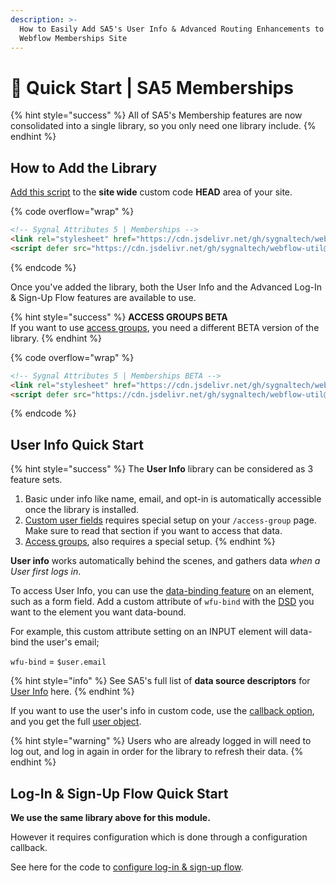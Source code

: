 ```yaml
---
description: >-
  How to Easily Add SA5's User Info & Advanced Routing Enhancements to Your
  Webflow Memberships Site
---
```


# 🚀 Quick Start | SA5 Memberships

{% hint style="success" %}
All of SA5's Membership features are now consolidated into a single library, so you only need one library include.&#x20;
{% endhint %}

## How to Add the Library <a href="#step-1---add-the-library" id="step-1---add-the-library"></a>

[Add this script](../overview/how-to-add-custom-code.md) to the **site wide** custom code **HEAD** area of your site.&#x20;

{% code overflow="wrap" %}
```html
<!-- Sygnal Attributes 5 | Memberships --> 
<link rel="stylesheet" href="https://cdn.jsdelivr.net/gh/sygnaltech/webflow-util@5.2.32/dist/css/webflow-membership.css"> 
<script defer src="https://cdn.jsdelivr.net/gh/sygnaltech/webflow-util@5.2.32/dist/nocode/webflow-membership.js"></script>
```
{% endcode %}

Once you've added the library, both the User Info and the Advanced Log-In & Sign-Up Flow features are available to use.

{% hint style="success" %}
**ACCESS GROUPS BETA**  \
If you want to use [access groups](logged-in-user-info/access-groups-beta/), you need a different BETA version of the library.
{% endhint %}

{% code overflow="wrap" %}
```html
<!-- Sygnal Attributes 5 | Memberships BETA -->
<link rel="stylesheet" href="https://cdn.jsdelivr.net/gh/sygnaltech/webflow-util@5.3.1-beta/dist/css/webflow-membership.css"> 
<script defer src="https://cdn.jsdelivr.net/gh/sygnaltech/webflow-util@5.3.1-beta/dist/nocode/webflow-membership.js"></script>
```
{% endcode %}

## User Info Quick Start

{% hint style="success" %}
The **User Info** library can be considered as 3 feature sets.&#x20;

1. Basic under info like name, email, and opt-in is automatically accessible once the library is installed.&#x20;
2. [Custom user fields](logged-in-user-info/custom-user-fields.md) requires special setup on your `/access-group` page. Make sure to read that section if you want to access that data.
3. [Access groups](logged-in-user-info/access-groups-beta/), also requires a special setup. &#x20;
{% endhint %}

**User info** works automatically behind the scenes, and gathers data _when a User first logs in_.&#x20;

To access User Info, you can use the [data-binding feature](logged-in-user-info/) on an element, such as a form field. Add a custom attribute of `wfu-bind` with the [DSD](https://attr.sygnal.com/webflow-membership/logged-in-user-info#accessing-user-information) you want to the element you want data-bound.&#x20;

For example, this custom attribute setting on an INPUT element will data-bind the user's email;

`wfu-bind` = `$user.email`

{% hint style="info" %}
See SA5's full list of **data source descriptors** for [User Info](https://attr.sygnal.com/webflow-membership/logged-in-user-info#accessing-user-information) here.&#x20;
{% endhint %}

If you want to use the user's info in custom code, use the [callback option](https://attr.sygnal.com/webflow-membership/logged-in-user-info#step-3-optional-add-custom-code-to-use-user-info-specially), and you get the full [user object](https://attr.sygnal.com/webflow-membership/logged-in-user-info/the-user-object).

{% hint style="warning" %}
Users who are already logged in will need to log out, and log in again in order for the library to refresh their data.&#x20;
{% endhint %}

## Log-In & Sign-Up Flow Quick Start

**We use the same library above for this module.**

However it requires configuration which is done through a configuration callback.

See here for the code to [configure log-in & sign-up flow](https://attr.sygnal.com/webflow-membership/advanced-log-in-and-sign-up-flow#step-1---add-the-library).&#x20;











